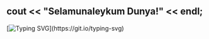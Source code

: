 ## cout << "Selamunaleykum Dunya!" << endl;
[![Typing SVG](https://readme-typing-svg.demolab.com?font=Code&weight=800&duration=5200&pause=1000&color=48F7F0&background=E4D0FF00&width=350&lines=I'm+a+CEPU+student!;%D0%9F%D1%80%D0%BE%D1%81%D1%82%D0%BE%D1%82%D0%B0+%E2%80%94+%D0%B7%D0%B0%D0%BB%D0%BE%D0%B3+%D0%BD%D0%B0%D0%B4%D0%B5%D0%B6%D0%BD%D0%BE%D1%81%D1%82%D0%B8.;%D0%AD%D1%82%D0%BE+%D0%BD%D0%B5+%D0%B1%D0%B0%D0%B3%2C+%D1%8D%D1%82%D0%BE+%D1%84%D0%B8%D1%87%D0%B0!;%D0%9A%D0%B0%D0%BA+%D0%B4%D0%B2%D0%B0+%D0%B1%D0%B0%D0%B9%D1%82%D0%B0+%D0%BF%D0%B5%D1%80%D0%B5%D1%81%D0%BB%D0%B0%D1%82%D1%8C!)](https://git.io/typing-svg)


